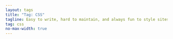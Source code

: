 ```yaml
---
layout: tags
title: "Tag: CSS"
tagline: Easy to write, hard to maintain, and always fun to style sites with
tag: css
no-max-width: true
---
```

